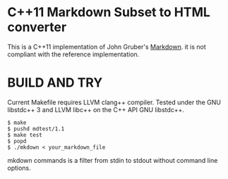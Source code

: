 C++11 Markdown Subset to HTML converter
=======================================

This is a C++11 implementation of John Gruber's [Markdown][1].
it is not compliant with the reference implementation.

 [1]: http://daringfireball.net/projects/markdown/

BUILD AND TRY
============

Current Makefile requires LLVM clang++ compiler.
Tested under the GNU libstdc++ 3 and LLVM libc++
on the C++ API GNU libstdc++.

    $ make
    $ pushd mdtest/1.1
    $ make test
    $ popd
    $ ./mkdown < your_markdown_file

mkdown commands is a filter from stdin to stdout
without command line options.


